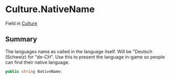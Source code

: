 # Culture.NativeName

Field in [Culture](api/csharp/yarn.unity.culture.md)

## Summary


The languages name as called in the language itself. Will be
"Deutsch (Schweiz) for "de-CH". Use this to present the
language in-game so people can find their native language.


```csharp
public string NativeName;
```

